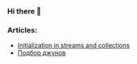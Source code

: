 ### Hi there 👋

### Articles:
* [Initialization in streams and collections](articles/Initialization-in-streams-and-collections.md)
* [Подбор джунов](articles/Подбор-джунов.md)